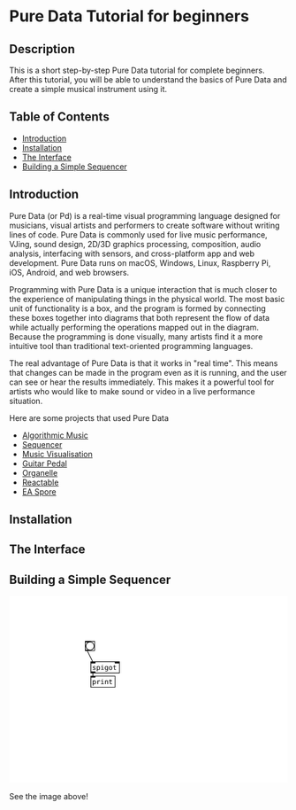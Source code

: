 # Pure Data Tutorial for beginners

## Description
This is a short step-by-step Pure Data tutorial for complete beginners.  
After this tutorial, you will be able to understand the basics of Pure Data and create a simple musical instrument using it.

## Table of Contents
- [Introduction](#introduction)
- [Installation](#installation)
- [The Interface](#the-interface)
- [Building a Simple Sequencer](#building-a-simple-sequencer)

## Introduction
Pure Data (or Pd) is a real-time visual programming language designed for musicians, visual artists and performers to create software without writing lines of code. Pure Data is commonly used for live music performance, VJing, sound design, 2D/3D graphics processing, composition, audio analysis, interfacing with sensors, and cross-platform app and web development. Pure Data runs on macOS, Windows, Linux, Raspberry Pi, iOS, Android, and web browsers.

Programming with Pure Data is a unique interaction that is much closer to the experience of manipulating things in the physical world. The most basic unit of functionality is a box, and the program is formed by connecting these boxes together into diagrams that both represent the flow of data while actually performing the operations mapped out in the diagram. Because the programming is done visually, many artists find it a more intuitive tool than traditional text-oriented programming languages.

The real advantage of Pure Data is that it works in "real time". This means that changes can be made in the program even as it is running, and the user can see or hear the results immediately. This makes it a powerful tool for artists who would like to make sound or video in a live performance situation.

Here are some projects that used Pure Data

* [Algorithmic Music](https://youtu.be/I9_3CfRm8GE)
* [Sequencer](https://youtu.be/9Nz0bxwoqQE)
* [Music Visualisation](https://youtu.be/U1k44Tr0pu4)
* [Guitar Pedal](https://youtu.be/DJCoOr4uHD4)
* [Organelle](https://youtu.be/WcCwB_Xb_L4)
* [Reactable](https://youtu.be/0h-RhyopUmc)
* [EA Spore](https://youtu.be/dBK-erAJdWs)

## Installation

## The Interface

## Building a Simple Sequencer



[![Example](Untitled.svg)](#pd-tutorial)



See the image above!
